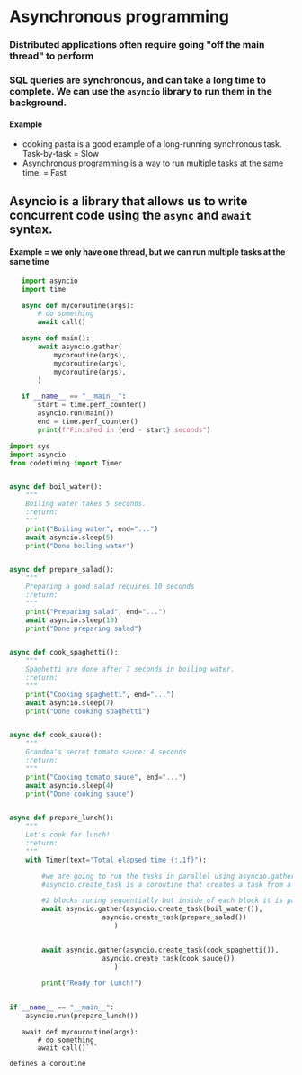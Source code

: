 # Asynchronous programming

### Distributed applications often require going "off the main thread" to perform


### SQL queries are synchronous, and can take a long time to complete. We can use the `asyncio` library to run them in the background.

#### Example
* cooking pasta is a good example of a long-running synchronous task. Task-by-task  = Slow
* Asynchronous programming is a way to run multiple tasks at the same time.  = Fast
  

## Asyncio is a library that allows us to write concurrent code using the `async` and `await` syntax.

#### Example = we only have one thread, but we can run multiple tasks at the same time

 ```python
    import asyncio
    import time

    async def mycoroutine(args):
        # do something
        await call()

    async def main():
        await asyncio.gather(
            mycoroutine(args),
            mycoroutine(args),
            mycoroutine(args),
        )

    if __name__ == "__main__":
        start = time.perf_counter()
        asyncio.run(main())
        end = time.perf_counter()
        print(f"Finished in {end - start} seconds")
```


```python
import sys
import asyncio
from codetiming import Timer


async def boil_water():
    """
    Boiling water takes 5 seconds.
    :return:
    """
    print("Boiling water", end="...")
    await asyncio.sleep(5)
    print("Done boiling water")


async def prepare_salad():
    """
    Preparing a good salad requires 10 seconds
    :return:
    """
    print("Preparing salad", end="...")
    await asyncio.sleep(10)
    print("Done preparing salad")


async def cook_spaghetti():
    """
    Spaghetti are done after 7 seconds in boiling water.
    :return:
    """
    print("Cooking spaghetti", end="...")
    await asyncio.sleep(7)
    print("Done cooking spaghetti")


async def cook_sauce():
    """
    Grandma's secret tomato sauce: 4 seconds
    :return:
    """
    print("Cooking tomato sauce", end="...")
    await asyncio.sleep(4)
    print("Done cooking sauce")


async def prepare_lunch():
    """
    Let's cook for lunch!
    :return:
    """
    with Timer(text="Total elapsed time {:.1f}"):

        #we are going to run the tasks in parallel using asyncio.gather
        #asyncio.create_task is a coroutine that creates a task from a coroutine = for us boil_water() is a coroutine

        #2 blocks runing sequentially but inside of each block it is parallel
        await asyncio.gather(asyncio.create_task(boil_water()),
                       asyncio.create_task(prepare_salad())
                          )


        await asyncio.gather(asyncio.create_task(cook_spaghetti()),
                       asyncio.create_task(cook_sauce())
                          )
              
        print("Ready for lunch!")


if __name__ == "__main__":
    asyncio.run(prepare_lunch())


```


 ```
    await def mycouroutine(args):
        # do something
        await call()```

defines a coroutine
